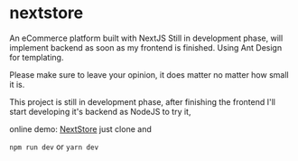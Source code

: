 # nextstore
An eCommerce platform built with NextJS
Still in development phase, will implement backend as soon as my frontend is finished.
Using Ant Design for templating.

Please make sure to leave your opinion, it does matter no matter how small it is.


This project is still in development phase, after finishing the frontend I'll start developing it's backend as NodeJS
to try it,


online demo: [NextStore](https://nextstore.itmohou.now.sh/)
just clone and

```npm run dev```
or 
```yarn dev```

